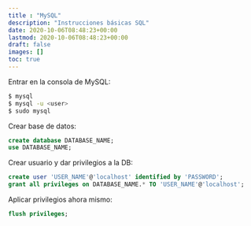 ```yaml
---
title : "MySQL"
description: "Instrucciones básicas SQL"
date: 2020-10-06T08:48:23+00:00
lastmod: 2020-10-06T08:48:23+00:00
draft: false
images: []
toc: true
---
```


Entrar en la consola de MySQL:
```bash
$ mysql
$ mysql -u <user>
$ sudo mysql
```

Crear base de datos:
```sql
create database DATABASE_NAME;
use DATABASE_NAME;
```

Crear usuario y dar privilegios a la DB:
```sql
create user 'USER_NAME'@'localhost' identified by 'PASSWORD';
grant all privileges on DATABASE_NAME.* TO 'USER_NAME'@'localhost';
```

Aplicar privilegios ahora mismo:
```sql
flush privileges;
```

